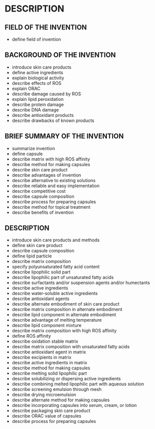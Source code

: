# DESCRIPTION

## FIELD OF THE INVENTION

- define field of invention

## BACKGROUND OF THE INVENTION

- introduce skin care products
- define active ingredients
- explain biological activity
- describe effects of ROS
- explain ORAC
- describe damage caused by ROS
- explain lipid peroxidation
- describe protein damage
- describe DNA damage
- describe antioxidant products
- describe drawbacks of known products

## BRIEF SUMMARY OF THE INVENTION

- summarize invention
- define capsule
- describe matrix with high ROS affinity
- describe method for making capsules
- describe skin care product
- describe advantages of invention
- describe alternative to existing solutions
- describe reliable and easy implementation
- describe competitive cost
- describe capsule composition
- describe process for preparing capsules
- describe method for topical treatment
- describe benefits of invention

## DESCRIPTION

- introduce skin care products and methods
- define skin care product
- describe capsule composition
- define lipid particle
- describe matrix composition
- specify polyunsaturated fatty acid content
- describe lipophilic solid part
- describe lipophilic part of unsaturated fatty acids
- describe surfactants and/or suspension agents and/or humectants
- describe active ingredients
- describe water-soluble active ingredients
- describe antioxidant agents
- describe alternate embodiment of skin care product
- describe matrix composition in alternate embodiment
- describe lipid component in alternate embodiment
- describe advantage of melting temperature
- describe lipid component mixture
- describe matrix composition with high ROS affinity
- define ROS affinity
- describe oxidation stable matrix
- describe matrix composition with unsaturated fatty acids
- describe antioxidant agent in matrix
- describe excipients in matrix
- describe active ingredients in matrix
- describe method for making capsules
- describe melting solid lipophilic part
- describe solubilizing or dispersing active ingredients
- describe combining melted lipophilic part with aqueous solution
- describe screening emulsion through mesh
- describe drying microemulsion
- describe alternate method for making capsules
- describe incorporating capsules into serum, cream, or lotion
- describe packaging skin care product
- describe ORAC value of capsules
- describe process for preparing capsules

